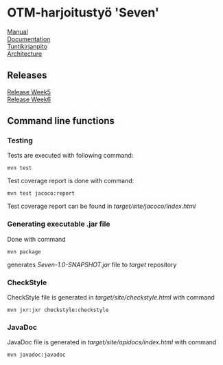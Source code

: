 # OTM-harjoitustyö 'Seven'
[Manual](https://github.com/kettroni/otm-harjoitustyo/blob/master/Seven/Documentation/manual.md)  
[Documentation](https://github.com/kettroni/otm-harjoitustyo/tree/master/Seven/Documentation)  
[Tuntikirjanpito](https://github.com/kettroni/otm-harjoitustyo/blob/master/Seven/Documentation/tuntikirjanpito.md)  
[Architecture](https://github.com/kettroni/otm-harjoitustyo/blob/master/Seven/Documentation/architecture.md)  


## Releases
[Release Week5](https://github.com/kettroni/otm-harjoitustyo/releases/tag/viikko5)  
[Release Week6](https://github.com/kettroni/otm-harjoitustyo/releases/tag/viikko6)  

## Command line functions

### Testing

Tests are executed with following command:

```
mvn test
```

Test coverage report is done with command:

```
mvn test jacoco:report
```

Test coverage report can be found in _target/site/jacoco/index.html_

### Generating executable .jar file 

Done with command

```
mvn package
```

generates _Seven-1.0-SNAPSHOT.jar_ file to _target_ repository

### CheckStyle

CheckStyle file is generated in _target/site/checkstyle.html_ with command

```
mvn jxr:jxr checkstyle:checkstyle
```

### JavaDoc

JavaDoc file is generated in _target/site/apidocs/index.html_  with command

```
mvn javadoc:javadoc
```
